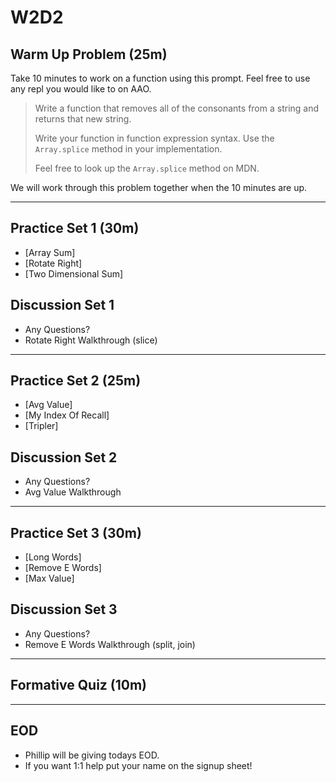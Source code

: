 # W2D2

## Warm Up Problem (25m)

Take 10 minutes to work on a function using this prompt.
Feel free to use any repl you would like to on AAO.

>Write a function that removes all of the
>consonants from a string and returns that new string.
>
>Write your function in function expression syntax.
>Use the `Array.splice` method in your implementation.
>
>Feel free to look up the `Array.splice` method on MDN.

We will work through this problem together when the 10 minutes are up.

---

## Practice Set 1 (30m)

- [Array Sum]
- [Rotate Right]
- [Two Dimensional Sum]

## Discussion Set 1

- Any Questions?
- Rotate Right Walkthrough (slice)

---

## Practice Set 2 (25m)

- [Avg Value]
- [My Index Of Recall]
- [Tripler]

## Discussion Set 2

- Any Questions?
- Avg Value Walkthrough

---

## Practice Set 3 (30m)

- [Long Words]
- [Remove E Words]
- [Max Value]

## Discussion Set 3

- Any Questions?
- Remove E Words Walkthrough (split, join)

---

## Formative Quiz (10m)

---

## EOD

- Phillip will be giving todays EOD.
- If you want 1:1 help put your name on the signup sheet!
